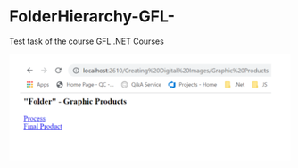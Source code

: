 # FolderHierarchy-GFL-
  Test task of the course GFL .NET Courses
  
  ![Index](/images/result.png)
